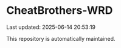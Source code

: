 # CheatBrothers-WRD

Last updated: 2025-06-14 20:53:19

This repository is automatically maintained.
